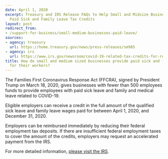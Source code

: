 ```yaml
---
date: April 1, 2020
excerpt: Treasury and IRS Release FAQs to Help Small and Midsize Businesses Navigate
  Paid Sick and Family Leave Tax Credits
layout: post
redirect_from:
- /support-for-business/small-medium-businesses-paid-leave/
sources:
- agency: treasury
  url: https://home.treasury.gov/news/press-releases/sm965
- agency: irs
  url: https://www.irs.gov/newsroom/covid-19-related-tax-credits-for-required-paid-leave-provided-by-small-and-midsize-businesses-faqs#basic
title: How do small and medium sized businesses provide paid sick and family leave
  for their workers?
---
```


The Families First Coronavirus Response Act (FFCRA), signed by President Trump on March 18, 2020, gives businesses with fewer than 500 employees funds to provide employees with paid sick leave and family and medical leave related to COVID-19.

Eligible employers can receive a credit in the full amount of the qualified sick leave and family leave wages paid for between April 1, 2020, and December 31, 2020.

Employers can be reimbursed immediately by reducing their federal employment tax deposits. If there are insufficient federal employment taxes to cover the amount of the credits, employers may request an accelerated payment from the IRS.

For more detailed information, [please visit the IRS](https://www.irs.gov/newsroom/covid-19-related-tax-credits-for-required-paid-leave-provided-by-small-and-midsize-businesses-faqs#basic).